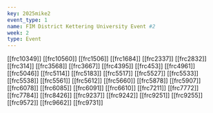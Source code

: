 ```yaml
---
key: 2025mike2
event_type: 1
name: FIM District Kettering University Event #2
week: 2
type: Event
---
```

[[frc10349]]
[[frc10560]]
[[frc1506]]
[[frc1684]]
[[frc2337]]
[[frc2832]]
[[frc314]]
[[frc3568]]
[[frc3667]]
[[frc4395]]
[[frc453]]
[[frc4961]]
[[frc5046]]
[[frc5114]]
[[frc5183]]
[[frc5517]]
[[frc5527]]
[[frc5533]]
[[frc5538]]
[[frc5561]]
[[frc5612]]
[[frc5660]]
[[frc5878]]
[[frc5907]]
[[frc6078]]
[[frc6085]]
[[frc6091]]
[[frc6610]]
[[frc7211]]
[[frc7772]]
[[frc7784]]
[[frc8426]]
[[frc9237]]
[[frc9242]]
[[frc9251]]
[[frc9255]]
[[frc9572]]
[[frc9662]]
[[frc9731]]
